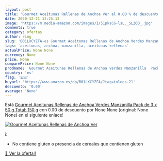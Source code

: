 ```yaml
---
layout: post
title: 'Gourmet Aceitunas Rellenas de Anchoa Ver al 0.00 % de descuento'
date: 2020-12-21 13:26:13
image: 'https://m.media-amazon.com/images/I/51pksCG-lsL._SL200_.jpg'
comments: true
category: ofertas
author: ring
slug: 'B01LXCYZFA-es Gourmet Aceitunas Rellenas de Anchoa Verdes Manzanilla...'
tags: 'aceitunas, anchoa, manzanilla, aceitunas rellenas'
actualPrice: None None
currency: None
price: None
comparePrice: None None
prodname: 'Gourmet Aceitunas Rellenas de Anchoa Verdes Manzanilla  Pack de 3 x 50 g  Total: 150 g'
country: 'es'
flag: '🇪🇸'
buyurl: 'https://www.amazon.es/dp/B01LXCYZFA/?tag=tolees-21'
descuento: '0.00'
average: 'None'
---
```


Está [Gourmet Aceitunas Rellenas de Anchoa Verdes Manzanilla  Pack de 3 x 50 g  Total: 150 g](https://www.amazon.es/dp/B01LXCYZFA/?tag=tolees-21) con 0.00 de descuento por None None (original: None None) en el siguiente enlace!

[![Gourmet Aceitunas Rellenas de Anchoa Ver](https://m.media-amazon.com/images/I/51pksCG-lsL._SL200_.jpg)](https://www.amazon.es/dp/B01LXCYZFA/?tag=tolees-21)

ℹ️:

- No contiene gluten o presencia de cereales que contienen gluten

[🛒 Ver la oferta!!](https://www.amazon.es/dp/B01LXCYZFA/?tag=tolees-21)

